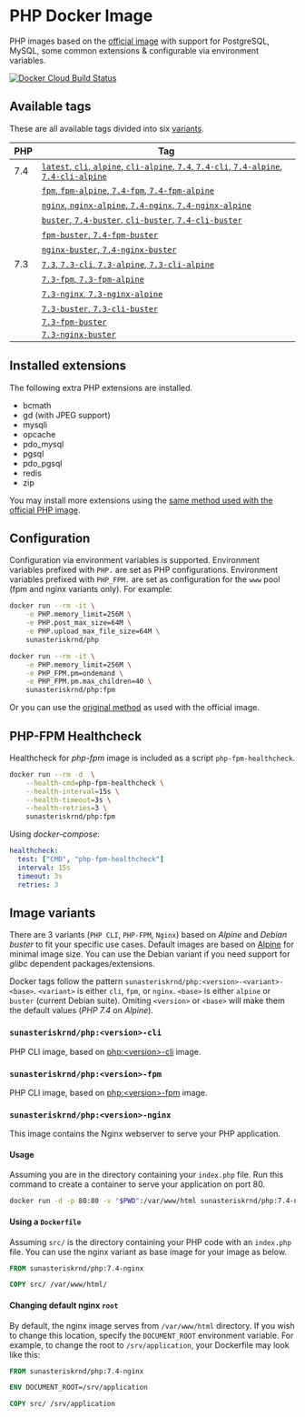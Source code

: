 # PHP Docker Image

PHP images based on the [official image](https://hub.docker.com/_/php/) with support for PostgreSQL, MySQL, some common extensions & configurable via environment variables.

[![Docker Cloud Build Status](https://img.shields.io/docker/cloud/build/sunasteriskrnd/php?style=flat-square)](https://hub.docker.com/r/sunasteriskrnd/php/)

## Available tags

These are all available tags divided into six [variants](#image-variants).

| PHP | Tag                                                                                                                    |
|-----|------------------------------------------------------------------------------------------------------------------------|
| 7.4 | [`latest`, `cli`, `alpine`, `cli-alpine`, `7.4`, `7.4-cli`, `7.4-alpine`, `7.4-cli-alpine`](7.4/alpine/cli/Dockerfile) |
|     | [`fpm`, `fpm-alpine`, `7.4-fpm`, `7.4-fpm-alpine`](7.4/alpine/fpm/Dockerfile)                                          |
|     | [`nginx`, `nginx-alpine`, `7.4-nginx`, `7.4-nginx-alpine`](7.4/alpine/nginx/Dockerfile)                                |
|     | [`buster`, `7.4-buster`, `cli-buster`, `7.4-cli-buster`](7.4/buster/cli/Dockerfile)                                    |
|     | [`fpm-buster`, `7.4-fpm-buster`](7.4/buster/fpm/Dockerfile)                                                            |
|     | [`nginx-buster`, `7.4-nginx-buster`](7.4/buster/nginx/Dockerfile)                                                      |
| 7.3 | [`7.3`, `7.3-cli`, `7.3-alpine`, `7.3-cli-alpine`](7.3/alpine/cli/Dockerfile)                                          |
|     | [`7.3-fpm`, `7.3-fpm-alpine`](7.3/alpine/fpm/Dockerfile)                                                               |
|     | [`7.3-nginx`, `7.3-nginx-alpine`](7.3/alpine/nginx/Dockerfile)                                                         |
|     | [`7.3-buster`, `7.3-cli-buster`](7.3/buster/cli/Dockerfile)                                                            |
|     | [`7.3-fpm-buster`](7.3/buster/fpm/Dockerfile)                                                                          |
|     | [`7.3-nginx-buster`](7.3/buster/nginx/Dockerfile)

## Installed extensions

The following extra PHP extensions are installed.

- bcmath
- gd (with JPEG support)
- mysqli
- opcache
- pdo_mysql
- pgsql
- pdo_pgsql
- redis
- zip

You may install more extensions using the [same method used with the official PHP image](https://github.com/docker-library/docs/tree/master/php#how-to-install-more-php-extensions).

## Configuration

Configuration via environment variables is supported.
Environment variables prefixed with `PHP.` are set as PHP configurations.
Environment variables prefixed with `PHP_FPM.` are set as configuration for the `www` pool (fpm and nginx variants only).
For example:

```sh
docker run --rm -it \
    -e PHP.memory_limit=256M \
    -e PHP.post_max_size=64M \
    -e PHP.upload_max_file_size=64M \
    sunasteriskrnd/php
```

```sh
docker run --rm -it \
    -e PHP.memory_limit=256M \
    -e PHP_FPM.pm=ondemand \
    -e PHP_FPM.pm.max_children=40 \
    sunasteriskrnd/php:fpm
```

Or you can use the [original method](https://github.com/docker-library/docs/tree/master/php#configuration) as used with the official image.

## PHP-FPM Healthcheck

Healthcheck for *php-fpm* image is included as a script `php-fpm-healthcheck`.

```sh
docker run --rm -d  \
    --health-cmd=php-fpm-healthcheck \
    --health-interval=15s \
    --health-timeout=3s \
    --health-retries=3 \
    sunasteriskrnd/php:fpm
```

Using *docker-compose*:

```yml
healthcheck:
  test: ["CMD", "php-fpm-healthcheck"]
  interval: 15s
  timeout: 3s
  retries: 3
```

## Image variants

There are 3 variants (`PHP CLI`, `PHP-FPM`, `Nginx`) based on *Alpine* and *Debian buster* to fit your specific use cases.
Default images are based on [Alpine](https://github.com/docker-library/docs/tree/master/php#phpversion-alpine) for minimal image size.
You can use the Debian variant if you need support for *glibc* dependent packages/extensions.

Docker tags follow the pattern `sunasteriskrnd/php:<version>-<variant>-<base>`.
`<variant>` is either `cli`, `fpm`, or `nginx`.
`<base>` is either `alpine` or `buster` (current Debian suite).
Omiting `<version>` or `<base>` will make them the default values (*PHP 7.4* on *Alpine*).

### `sunasteriskrnd/php:<version>-cli`

PHP CLI image, based on [php:\<version\>-cli](https://github.com/docker-library/docs/tree/master/php#phpversion-cli) image.

### `sunasteriskrnd/php:<version>-fpm`

PHP CLI image, based on [php:\<version\>-fpm](https://github.com/docker-library/docs/tree/master/php#phpversion-cli) image.

### `sunasteriskrnd/php:<version>-nginx`

This image contains the Nginx webserver to serve your PHP application.

#### Usage

Assuming you are in the directory containing your `index.php` file.
Run this command to create a container to serve your application on port 80.

```sh
docker run -d -p 80:80 -v "$PWD":/var/www/html sunasteriskrnd/php:7.4-nginx
```

#### Using a `Dockerfile`

Assuming `src/` is the directory containing your PHP code with an `index.php` file.
You can use the nginx variant as base image for your image as below.

```dockerfile
FROM sunasteriskrnd/php:7.4-nginx

COPY src/ /var/www/html/
```

#### Changing default nginx `root`

By default, the nginx image serves from `/var/www/html` directory.
If you wish to change this location, specify the `DOCUMENT_ROOT` environment variable.
For example, to change the root to `/srv/application`, your Dockerfile may look like this:

```dockerfile
FROM sunasteriskrnd/php:7.4-nginx

ENV DOCUMENT_ROOT=/srv/application

COPY src/ /srv/application
```
